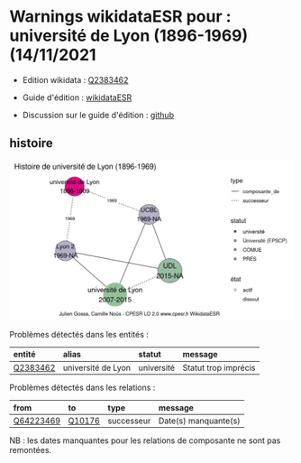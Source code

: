 Warnings wikidataESR pour : université de Lyon (1896-1969)(14/11/2021
================

- Edition wikidata : [Q2383462](https://www.wikidata.org/wiki/Q2383462)
- Guide d'édition : [wikidataESR](https://github.com/cpesr/wikidataESR/)

- Discussion sur le guide d'édition : [github](https://github.com/cpesr/wikidataESR/issues)



## histoire 

![Graphique non généré](Q2383462-histoire.png) 

Problèmes détectés dans les entités :

|entité                                             |alias              |statut     |message              |
|:--------------------------------------------------|:------------------|:----------|:--------------------|
|[Q2383462](https://www.wikidata.org/wiki/Q2383462) |université de Lyon |université |Statut trop imprécis |

Problèmes détectés dans les relations :

|from                                                 |to                                             |type       |message              |
|:----------------------------------------------------|:----------------------------------------------|:----------|:--------------------|
|[Q64223469](https://www.wikidata.org/wiki/Q64223469) |[Q10176](https://www.wikidata.org/wiki/Q10176) |successeur |Date(s) manquante(s) |

NB : les dates manquantes pour les relations de composante ne sont pas remontées. 

